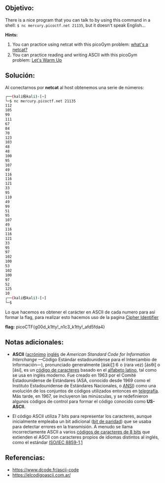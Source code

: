 ## Objetivo:
There is a nice program that you can talk to by using this command in a shell: `$ nc mercury.picoctf.net 21135`, but it doesn't speak English...

**Hints:**
1. You can practice using netcat with this picoGym problem: [what's a netcat?](https://play.picoctf.org/practice/challenge/34)
2. You can practice reading and writing ASCII with this picoGym problem: [Let's Warm Up](https://play.picoctf.org/practice/challenge/22)

## Solución:
Al conectarnos por **netcat** al host obtenemos una serie de números:

```bash
┌──(kali㉿kali)-[~]
└─$ nc mercury.picoctf.net 21135           
112 
105 
99 
111 
67 
84 
70 
123 
103 
48 
48 
100 
95 
107 
49 
116 
116 
121 
33 
95 
110 
49 
99 
51 
95 
107 
49 
116 
116 
121 
33 
95 
97 
102 
100 
53 
102 
100 
97 
52 
125 
10                                                                  
┌──(kali㉿kali)-[~]
└─$
```

Lo que hacemos es obtener el carácter en ASCII de cada numero para así formar la flag, para realizar esto hacemos uso de la pagina [Cipher Identifier](https://www.dcode.fr/ascii-code)

**flag:** picoCTF{g00d_k1tty!_n1c3_k1tty!_afd5fda4}

## Notas adicionales:
- **ASCII** ([acrónimo](https://es.wikipedia.org/wiki/Acr%C3%B3nimo "Acrónimo") [inglés](https://es.wikipedia.org/wiki/Idioma_ingl%C3%A9s "Idioma inglés") de _American Standard Code for Information Interchange_ —Código Estándar estadounidense para el Intercambio de Información—), pronunciado generalmente [áski][1](https://es.wikipedia.org/wiki/ASCII#cite_note-Mackenzie_1980-1)​: 6  o (rara vez) [ásθi] o [ási], es un [código de caracteres](https://es.wikipedia.org/wiki/Codificaci%C3%B3n_de_caracteres "Codificación de caracteres") basado en el [alfabeto latino](https://es.wikipedia.org/wiki/Alfabeto_latino "Alfabeto latino"), tal como se usa en inglés moderno. Fue creado en 1963 por el Comité Estadounidense de Estándares (ASA, conocido desde 1969 como el Instituto Estadounidense de Estándares Nacionales, o [ANSI](https://es.wikipedia.org/wiki/Instituto_Nacional_Estadounidense_de_Est%C3%A1ndares "Instituto Nacional Estadounidense de Estándares")) como una evolución de los conjuntos de códigos utilizados entonces en [telegrafía](https://es.wikipedia.org/wiki/Telegraf%C3%ADa "Telegrafía"). Más tarde, en 1967, se incluyeron las minúsculas, y se redefinieron algunos códigos de control para formar el código conocido como **US-ASCII.**

- El código ASCII utiliza 7 bits para representar los caracteres, aunque inicialmente empleaba un bit adicional ([bit de paridad](https://es.wikipedia.org/wiki/Bit_de_paridad "Bit de paridad")) que se usaba para detectar errores en la transmisión. A menudo se llama incorrectamente ASCII a varios [códigos de caracteres de 8 bits](https://es.wikipedia.org/wiki/C%C3%B3digo_de_caracteres_de_8_bits "Código de caracteres de 8 bits") que extienden el ASCII con caracteres propios de idiomas distintos al inglés, como el estándar [ISO/IEC 8859-1](https://es.wikipedia.org/wiki/ISO/IEC_8859-1 "ISO/IEC 8859-1").[1](https://es.wikipedia.org/wiki/ASCII#cite_note-Mackenzie_1980-1)​

## Referencias:
- https://www.dcode.fr/ascii-code
- https://elcodigoascii.com.ar/